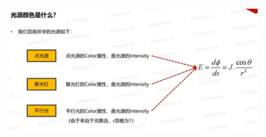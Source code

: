 ![输入图片说明](/imgs/2025-03-09/H5fQTdOQ9h2nCRVH.png)
<!--stackedit_data:
eyJoaXN0b3J5IjpbMTEyOTY4MjUxNCwtMjA4ODc0NjYxMl19
-->